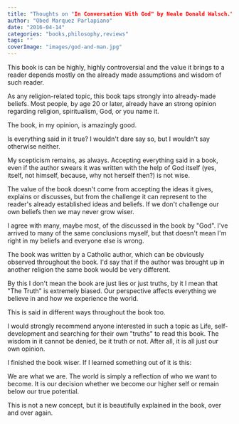 ```yaml
---
title: "Thoughts on "In Conversation With God" by Neale Donald Walsch."
author: "Obed Marquez Parlapiano"
date: "2016-04-14"
categories: "books,philosophy,reviews"
tags: ""
coverImage: "images/god-and-man.jpg"
---
```


This book is can be highly, highly controversial and the value it brings to a reader depends mostly on the already made assumptions and wisdom of such reader.

As any religion-related topic, this book taps strongly into already-made beliefs. Most people, by age 20 or later, already have an strong opinion regarding religion, spiritualism, God, or you name it.

The book, in my opinion, is amazingly good.

Is everything said in it true? I wouldn't dare say so, but I wouldn't say otherwise neither.

My scepticism remains, as always. Accepting everything said in a book, even if the author swears it was written with the help of God itself (yes, itself, not himself, because, why not herself then?) is not wise.

The value of the book doesn't come from accepting the ideas it gives, explains or discusses, but from the challenge it can represent to the reader's already established ideas and beliefs. If we don't challenge our own beliefs then we may never grow wiser.

I agree with many, maybe most, of the discussed in the book by "God". I've arrived to many of the same conclusions myself, but that doesn't mean I'm right in my beliefs and everyone else is wrong.

The book was written by a Catholic author, which can be obviously observed throughout the book. I'd say that if the author was brought up in another religion the same book would be very different.

By this I don't mean the book are just lies or just truths, by it I mean that "The Truth" is extremely biased. Our perspective affects everything we believe in and how we experience the world.

This is said in different ways throughout the book too.

I would strongly recommend anyone interested in such a topic as Life, self-development and searching for their own "truths" to read this book. The wisdom in it cannot be denied, be it truth or not. After all, it is all just our own opinion.

I finished the book wiser. If I learned something out of it is this:

We are what we are. The world is simply a reflection of who we want to become. It is our decision whether we become our higher self or remain below our true potential.

This is not a new concept, but it is beautifully explained in the book, over and over again.
